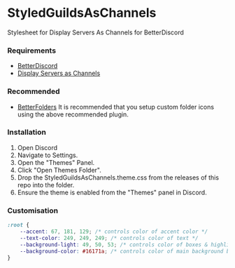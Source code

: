 # StyledGuildsAsChannels
Stylesheet for Display Servers As Channels for BetterDiscord

### Requirements
- [BetterDiscord](https://betterdiscord.net/)
- [Display Servers as Channels](https://betterdiscordlibrary.com/plugins/Display%20Servers%20As%20Channels)

### Recommended
- [BetterFolders](https://betterdiscordlibrary.com/plugins/BetterFolders)
It is recommended that you setup custom folder icons using the above recommended plugin.

### Installation
1. Open Discord
2. Navigate to Settings.
3. Open the "Themes" Panel.
4. Click "Open Themes Folder".
5. Drop the StyledGuildsAsChannels.theme.css from the releases of this repo into the folder.
6. Ensure the theme is enabled from the "Themes" panel in Discord.

### Customisation
```css
:root {
    --accent: 67, 181, 129; /* controls color of accent color */
	--text-color: 249, 249, 249; /* controls color of text */
	--background-light: 49, 50, 53; /* controls color of boxes & highlights */
	--background-color: #16171a; /* controls color of main background behind the server list */
}
```
